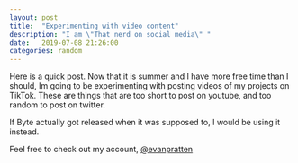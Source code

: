```yaml
---
layout: post
title:  "Experimenting with video content"
description: "I am \"That nerd on social media\" "
date:   2019-07-08 21:26:00
categories: random
---
```


Here is a quick post. Now that it is summer and I have more free time than I should, Im going to be experimenting with posting videos of my projects on TikTok. These are things that are too short to post on youtube, and too random to post on twitter.

If Byte actually got released when it was supposed to, I would be using it instead.

Feel free to check out my account, [@evanpratten](https://www.tiktok.com/@evanpratten)
